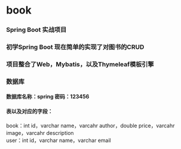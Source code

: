 # book
### Spring Boot 实战项目
### 初学Spring Boot 现在简单的实现了对图书的CRUD
### 项目整合了Web，Mybatis，以及Thymeleaf模板引擎
### 数据库
#### 数据库名称：spring  密码：123456
#### 表以及对应的字段：
book：int id，varchar name，varcahr author，double price，varcahr image，varcahr description<br>
user：int id，varchar name，varchar email

      
